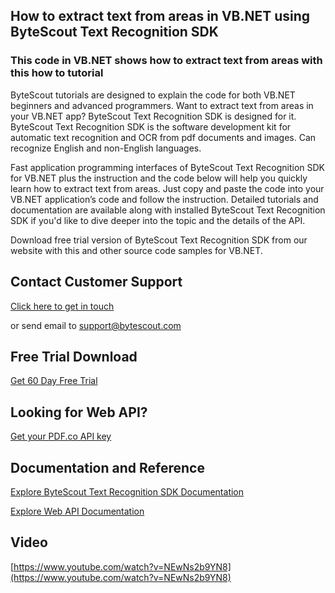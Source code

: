 ## How to extract text from areas in VB.NET using ByteScout Text Recognition SDK

### This code in VB.NET shows how to extract text from areas with this how to tutorial

ByteScout tutorials are designed to explain the code for both VB.NET beginners and advanced programmers. Want to extract text from areas in your VB.NET app? ByteScout Text Recognition SDK is designed for it. ByteScout Text Recognition SDK is the software development kit for automatic text recognition and OCR from pdf documents and images. Can recognize English and non-English languages.

Fast application programming interfaces of ByteScout Text Recognition SDK for VB.NET plus the instruction and the code below will help you quickly learn how to extract text from areas. Just copy and paste the code into your VB.NET application’s code and follow the instruction. Detailed tutorials and documentation are available along with installed ByteScout Text Recognition SDK if you'd like to dive deeper into the topic and the details of the API.

Download free trial version of ByteScout Text Recognition SDK from our website with this and other source code samples for VB.NET.

## Contact Customer Support

[Click here to get in touch](https://bytescout.zendesk.com/hc/en-us/requests/new?subject=ByteScout%20Text%20Recognition%20SDK%20Question)

or send email to [support@bytescout.com](mailto:support@bytescout.com?subject=ByteScout%20Text%20Recognition%20SDK%20Question) 

## Free Trial Download

[Get 60 Day Free Trial](https://bytescout.com/download/web-installer?utm_source=github-readme)

## Looking for Web API? 

[Get your PDF.co API key](https://pdf.co/documentation/api?utm_source=github-readme)

## Documentation and Reference

[Explore ByteScout Text Recognition SDK Documentation](https://bytescout.com/documentation/index.html?utm_source=github-readme)

[Explore Web API Documentation](https://pdf.co/documentation/api?utm_source=github-readme)

## Video

[https://www.youtube.com/watch?v=NEwNs2b9YN8](https://www.youtube.com/watch?v=NEwNs2b9YN8)